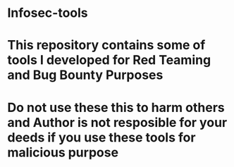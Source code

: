 # Infosec-tools

# This repository contains some of tools I developed for Red Teaming and Bug Bounty Purposes

# Do not use these this to harm others and Author is not resposible for your deeds if you use these tools for malicious purpose
